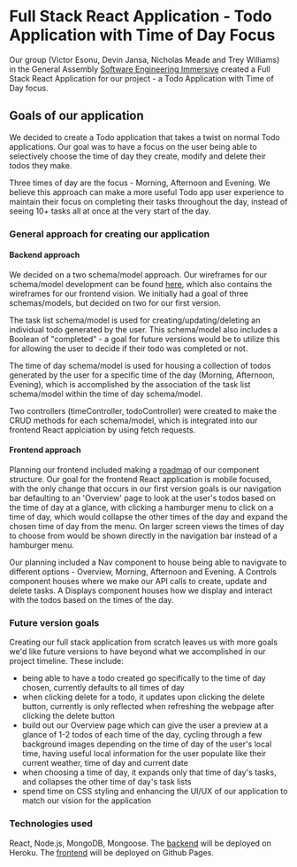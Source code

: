 # Full Stack React Application - Todo Application with Time of Day Focus

Our group (Victor Esonu, Devin Jansa, Nicholas Meade and Trey Williams) in the General Assembly [Software Engineering Immersive](https://generalassemb.ly/education/software-engineering-immersive-remote) created a Full Stack React Application for our project - a Todo Application with Time of Day focus.

## Goals of our application

We decided to create a Todo application that takes a twist on normal Todo applications. Our goal was to have a focus on the user being able to selectively choose the time of day they create, modify and delete their todos they make.

Three times of day are the focus - Morning, Afternoon and Evening. We believe this approach can make a more useful Todo app user experience to maintain their focus on completing their tasks throughout the day, instead of seeing 10+ tasks all at once at the very start of the day.

### General approach for creating our application

#### Backend approach

We decided on a two schema/model approach. Our wireframes for our schema/model development can be found [here](https://wireframe.cc/ukyPzy), which also contains the wireframes for our frontend vision. We initially had a goal of three schemas/models, but decided on two for our first version.

The task list schema/model is used for creating/updating/deleting an individual todo generated by the user. This schema/model also includes a Boolean of "completed" - a goal for future versions would be to utilize this for allowing the user to decide if their todo was completed or not.

The time of day schema/model is used for housing a collection of todos generated by the user for a specific time of the day (Morning, Afternoon, Evening), which is accomplished by the association of the task list schema/model within the time of day schema/model.

Two controllers (timeController, todoController) were created to make the CRUD methods for each schema/model, which is integrated into our frontend React applciation by using fetch requests.

#### Frontend approach

Planning our frontend included making a [roadmap](https://wireframe.cc/lbP3m1) of our component structure. Our goal for the frontend React application is mobile focused, with the only change that occurs in our first version goals is our navigation bar defaulting to an 'Overview' page to look at the user's todos based on the time of day at a glance, with clicking a hamburger menu to click on a time of day, which would collapse the other times of the day and expand the chosen time of day from the menu. On larger screen views the times of day to choose from would be shown directly in the navigation bar instead of a hamburger menu.

Our planning included a Nav component to house being able to navigvate to different options - Overview, Morning, Afternoon and Evening. A Controls component houses where we make our API calls to create, update and delete tasks. A Displays component houses how we display and interact with the todos based on the times of the day.

### Future version goals

Creating our full stack application from scratch leaves us with more goals we'd like future versions to have beyond what we accomplished in our project timeline. These include:

- being able to have a todo created go specifically to the time of day chosen, currently defaults to all times of day
- when clicking delete for a todo, it updates upon clicking the delete button, currently is only reflected when refreshing the webpage after clicking the delete button
- build out our Overview page which can give the user a preview at a glance of 1-2 todos of each time of the day, cycling through a few background images depending on the time of day of the user's local time, having useful local information for the user populate like their current weather, time of day and current date
- when choosing a time of day, it expands only that time of day's tasks, and collapses the other time of day's task lists
- spend time on CSS styling and enhancing the UI/UX of our application to match our vision for the application

### Technologies used

React, Node.js, MongoDB, Mongoose. The [backend](https://github.com/Team-French-Fries/todo-fries-api) will be deployed on Heroku. The [frontend](https://github.com/Team-French-Fries/todo-fries-client) will be deployed on Github Pages.
